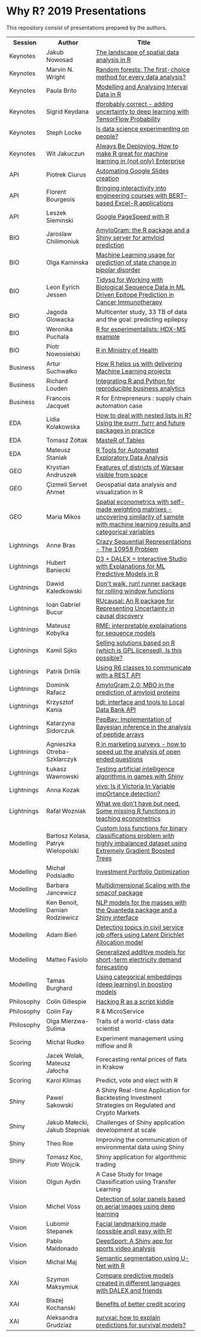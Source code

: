 # Why R? 2019 Presentations

This repository consist of presentations prepared by the authors.

<table>
  <tr>
    <th>Session</th>
    <th>Author</th>
    <th>Title</th>
  </tr>
  
  <tr>
    <td>Keynotes</td>
    <td>Jakub Nowosad</td>
    <td><a href="https://nowosad.github.io/whyr_19/#1">The landscape of spatial data analysis in R</a></td>
  </tr>
  <tr>
    <td>Keynotes</td>
    <td>Marvin N. Wright</td>
    <td><a href="https://github.com/WhyR2019/presentations/blob/master/Keynotes/Marvin_Wright_RF.pdf">Random forests: The first-choice method for every data analysis?</a></td>
  </tr>
  <tr>
    <td>Keynotes</td>
    <td>Paula Brito</td>
    <td><a href="./Keynotes/WhyR2019_PBrito.pdf">Modelling and Analysing Interval Data in R</a></td>
  </tr>
  <tr>
    <td>Keynotes</td>
    <td>Sigrid Keydana</td>
    <td><a href="http://rpubs.com/zkajdan/533047">tfprobably correct - adding uncertainty to deep learning with TensorFlow Probability</a></td>
  </tr>
  <tr>
    <td>Keynotes</td>
    <td>Steph Locke</td>
    <td><a href="./Keynotes/Are we experimenting on people.pptx">Is data science experimenting on people?</a></td>
  </tr>
  <tr>
    <td>Keynotes</td>
    <td>Wit Jakuczun</td>
    <td><a href="./Keynotes/20190929_WhyR_ABD_Wit_Jakuczun.pdf">Always Be Deploying. How to make R great for machine learning in (not only) Enterprise</a></td>
  </tr>
  
  <tr>
    <td>API</td>
    <td>Piotrek Ciurus</td>
    <td><a href="https://github.com/pici90/presentations/blob/master/API/WhyR_2019_Automating_GoogleSlides.pdf">Automating Google Slides creation</a></td>
  </tr>
  <tr>
    <td>API</td>
    <td>Florent Bourgeois</td>
    <td><a href="https://github.com/WhyR2019/presentations/blob/master/API/Presentation_WHYR2019_Warsaw_Bourgeois.pdf">Bringing interactivity into engineering courses with BERT-based Excel-R applications</a></td>
  </tr>
  <tr>
    <td>API</td>
    <td>Leszek Sieminski</td>
    <td><a href="https://github.com/WhyR2019/presentations/blob/master/API/Presentation_WHYR2019_Warsaw_PageSpeed.pdf">Google PageSpeed with R</a></td>
  </tr>
  
  <tr>
    <td>BIO</td>
    <td>Jaroslaw Chilimoniuk</td>
    <td><a href="./BIO/AmyloGram.html">AmyloGram: the R package and a Shiny server for amyloid prediction</a></td>
  </tr>
  <tr>
    <td>BIO</td>
    <td>Olga Kaminska</td>
    <td><a href="./BIO/BipolarDisorder_whyR_28_09.pdf">Machine Learning usage for prediction of state change in bipolar disorder</a></td>
  </tr>
  <tr>
    <td>BIO</td>
    <td>Leon Eyrich Jessen</td>
    <td><a href="./BIO/20190928_whyr_2019_talk_tidysq_red_size.pdf">Tidysq for Working with Biological Sequence Data in ML Driven Epitope Prediction in Cancer Immunotherapy</a></td>
  </tr>
  <tr>
    <td>BIO</td>
    <td>Jagoda Glowacka</td>
    <td>Multicenter study, 33 TB of data and the goal: predicting epilepsy</td>
  </tr>
  <tr>
    <td>BIO</td>
    <td>Weronika Puchala</td>
    <td><a href="./BIO/hadex.pdf">R for experimentalists: HDX-MS example</a></td>
  </tr>
  <tr>
    <td>BIO</td>
    <td>Piotr Nowosielski</td>
    <td><a href="./BIO/20190928_R_at_the_Ministry.pdf">R in Ministry of Health</a></td>
  </tr>
  
  <tr>
    <td>Business</td>
    <td>Artur Suchwałko</td>
    <td><a href="./Business/quantup.pdf">How R helps us with delivering Machine Learning projects</a></td>
  </tr>
  <tr>
    <td>Business</td>
    <td>Richard Louden</td>
    <td><a href="https://github.com/WhyR2019/presentations/blob/master/Business/Reproducibility%20and%20collaboration%20in%20business%20analytics_RL.pdf">Integrating R and Python for reproducible business analytics</a></td>
  </tr>
  <tr>
    <td>Business</td>
    <td>Francois Jacquet</td>
    <td>R for Entrepreneurs : supply chain automation case</td>
  </tr>
  
  <tr>
    <td>EDA</td>
    <td>Lidia Kolakowska</td>
    <td><a href="./EDA/why_r_kolakowska.pptx">How to deal with nested lists in R? Using the purrr, furrr and future packages in practice</a></td>
  </tr>
  <tr>
    <td>EDA</td>
    <td>Tomasz Żółtak</td>
    <td><a href="./EDA/MasteR-of-Tables.pdf">MasteR of Tables</a></td>
  </tr>
  <tr>
    <td>EDA</td>
    <td>Mateusz Staniak</td>
    <td><a href="https://github.com/WhyR2019/presentations/blob/master/EDA/staniak_autoEDA.pdf">R Tools for Automated Exploratory Data Analysis</a></td>
  </tr>
  
  <tr>
    <td>GEO</td>
    <td>Krystian Andruszek</td>
    <td><a href="WhyR2019_pres.pdf">Features of districts of Warsaw visible from space</a></td>
  </tr>
  <tr>
    <td>GEO</td>
    <td>Çizmeli Servet Ahmet</td>
    <td>Geospatial data analysis and visualization in R</td>
  </tr>
  <tr>
    <td>GEO</td>
    <td>Maria Mikos</td>
    <td><a href="https://github.com/WhyR2019/presentations/blob/master/GEO/Spatial%20matrix%20approach%20whyR%20Mikos.pptx">Spatial econometrics with self-made weighting matrixes - uncovering similarity of sample with machine learning results and categorical variables</a></td>
  </tr>
  
  <tr>
    <td>Lightnings</td>
    <td>Anne Bras</td>
    <td><a href="./Lightnings/Crazy_Sequential_Representations__Anne_Bras.pdf">Crazy Sequential Representations - The 10958 Problem</a></td>
  </tr>
  <tr>
    <td>Lightnings</td>
    <td>Hubert Baniecki</td>
    <td><a href="./Lightnings/hbaniecki_modelStudio_whyr2019.pptx">D3 + DALEX = Interactive Studio with Explanations for ML Predictive Models in R</a></td>
  </tr>
  <tr>
    <td>Lightnings</td>
    <td>Dawid Kaledkowski</td>
    <td><a href="./Lightnings/whyr2019.pdf">Don't walk, run! runner package for rolling window functions</a></td>
  </tr>
  <tr>
    <td>Lightnings</td>
    <td>Ioan Gabriel Bucur</td>
    <td><a href="./Lightnings/whyR_RUcausal_IoanGabrielBucur_fixed.pdf">RUcausal: An R package for Representing Uncertainty in causal discovery</a></td>
  </tr>
  <tr>
    <td>Lightnings</td>
    <td>Mateusz Kobylka</td>
    <td><a href="./Lightnings/MateuszKobylka_RME.pdf">RME: interpretable explainations for sequence models</a></td>
  </tr>
  <tr>
    <td>Lightnings</td>
    <td>Kamil Sijko</td>
    <td><a href="./Lightnings/2019WhyR_RGPL_commercial.pptx">Selling solutions based on R (which is GPL licensed). Is this possible?</a></td>
  </tr>
  <tr>
    <td>Lightnings</td>
    <td>Patrik Drhlik</td>
    <td><a href="./Lightnings/Using_R6_classes.pdf">Using R6 classes to communicate with a REST API</a></td>
  </tr>
  <tr>
    <td>Lightnings</td>
    <td>Dominik Rafacz</td>
    <td><a href="./Lightnings/amylogram_2.pdf">AmyloGram 2.0: MBO in the prediction of amyloid proteins</a></td>
  </tr>
  <tr>
    <td>Lightnings</td>
    <td>Krzysztof Kania</td>
    <td><a href="./Lightnings/bdl.pptx">bdl: interface and tools to Local Data Bank API</a></td>
  </tr>
  <tr>
    <td>Lightnings</td>
    <td>Katarzyna Sidorczuk</td>
    <td><a href="./Lightnings/PepBay_WhyR2019.pdf">PepBay: Implementation of Bayesian inference in the analysis of peptide arrays</a></td>
  </tr>
  <tr>
    <td>Lightnings</td>
    <td>Agnieszka Otreba-Szklarczyk</td>
    <td><a href="R_in_marketing.pptx">R in marketing surveys - how to speed up the analysis of open ended questions</a></td>
  </tr>
  <tr>
    <td>Lightnings</td>
    <td>Łukasz Wawrowski</td>
    <td><a href="https://lwawrowski.github.io/whyr2019/whyr2019.html" target="_blank">Testing artificial intelligence algorithms in games with Shiny</a></td>
  </tr>
  <tr>
    <td>Lightnings</td>
    <td>Anna Kozak</td>
    <td><a href="./Lightnings/vivo.pdf">vivo: Is it Victoria In Variable impOrtance detection?</a></td>
  </tr>
  <tr>
    <td>Lightnings</td>
    <td>Rafal Wozniak</td>
    <td><a href="./Lightnings/what_we_dont_have.pdf">What we don't have but need. Some missing R functions in teaching econometrics</a></td>
  </tr>
  
   <tr>
    <td>Modelling</td>
    <td>Bartosz Kolasa, Patryk Wielopolski</td>
    <td><a href="https://github.com/WhyR2019/presentations/blob/master/Modelling/Custom%20loss%20functions%20for%20binary%20classification%20problems%20with%20highly%20imbalanced%20dataset%20using%20Extreme%20Gradient%20Boosted%20Trees.pdf">Custom loss functions for binary classifications problem with highly imbalanced dataset using Extremely Gradient Boosted Trees</a></td>
  </tr>
  <tr>
    <td>Modelling</td>
    <td>Michał Podsiadło</td>
    <td><a href="./Modelling/Investment Portfolio Optimization.pdf">Investment Portfolio Optimization</a></td>
  </tr>
  <tr>
    <td>Modelling</td>
    <td>Barbara Jancewicz</td>
    <td><a href="./Modelling/Jancewicz_Multidimensional%20Scaling.pdf">Multidimensional Scaling with the smacof package</a></td>
  </tr>
  <tr>
    <td>Modelling</td>
    <td>Ken Benoit, Damian Rodziewicz</td>
    <td><a href="./Modelling/nlp_models_for_masses.md.pptx">NLP models for the masses with the Quanteda package and a Shiny interface</a></td>
  </tr>
  <tr>
    <td>Modelling</td>
    <td>Adam Bień</td>
    <td><a href="./Modelling/WhyR_prezentacja_Bie_.pdf">Detecting topics in civil service job offers using Latent Dirichlet Allocation model</a></td>
  </tr>
  <tr>
    <td>Modelling</td>
    <td>Matteo Fasiolo</td>
    <td><a href="./Modelling/GAMs_for_demand_forecasting.pdf">Generalized additive models for short-term electricity demand forecasting</a></td>
  </tr>
  <tr>
    <td>Modelling</td>
    <td>Tamas Burghard</td>
    <td><a href="./Modelling/Tamas_Burghard_why-r-2019-categorical-embeddings.pdf">Using categorical embeddings (deep learning) in boosting models</a></td>
  </tr>
  
  <tr>
    <td>Philosophy</td>
    <td>Colin Gillespie</td>
    <td><a href="https://www.jumpingrivers.com/t/2019-whyr">Hacking R as a script kiddie</a></td>
  </tr>
  <tr>
    <td>Philosophy</td>
    <td>Colin Fay</td>
    <td>R & MicroService</td>
  </tr>
  <tr>
    <td>Philosophy</td>
    <td>Olga Mierzwa-Sulima</td>
    <td>Traits of a world-class data scientist</td>
  </tr>
  
  <tr>
    <td>Scoring</td>
    <td>Michal Rudko</td>
    <td>Experiment management using mlflow and R</td>
  </tr>
  <tr>
    <td>Scoring</td>
    <td>Jacek Wolak, Mateusz Jałocha</td>
    <td>Forecasting rental prices of flats in Krakow</td>
  </tr>
  <tr>
    <td>Scoring</td>
    <td>Karol Klimas</td>
    <td>Predict, vote and elect with R</td>
  </tr>
  
  <tr>
    <td>Shiny</td>
    <td>Pawel Sakowski</td>
    <td>A Shiny Real-time Application for Backtesting Investment Strategies on Regulated and Crypto Markets</td>
  </tr>
  <tr>
    <td>Shiny</td>
    <td>Jakub Małecki, Jakub Stepniak</td>
    <td>Challenges of Shiny application development at scale</td>
  </tr>
  <tr>
    <td>Shiny</td>
    <td>Theo Roe</td>
    <td>Improving the communication of environmental data using Shiny</td>
  </tr>
  <tr>
    <td>Shiny</td>
    <td>Tomasz Koc, Piotr Wójcik</td>
    <td>Shiny application for algorithmic trading</td>
  </tr>
  
  <tr>
    <td>Vision</td>
    <td>Olgun Aydin</td>
    <td>A Case Study for Image Classification using Transfer Learning</td>
  </tr>
  <tr>
    <td>Vision</td>
    <td>Michel Voss</td>
    <td><a href="./Vision/met_kolektory_panele_ang.pdf">Detection of solar panels based on aerial images using deep learning</a></td>
  </tr>
  <tr>
    <td>Vision</td>
    <td>Lubomir Stepanek</td>
    <td><a href="./Vision/_stepanek_talk_presentation_29_09_2019_.pdf">Facial landmarking made (possible and) easy with R!</a></td>
  </tr>
  <tr>
    <td>Vision</td>
    <td>Pablo Maldonado</td>
    <td><a href="./Vision/WhyR - DeepSport.pdf">DeepSport: A Shiny app for sports video analysis</a></td>
  </tr>
  <tr>
    <td>Vision</td>
    <td>Michal Maj</td>
    <td><a href="./Vision/Semantic segmentation WhyR2019.pdf">Semantic segmentation using U-Net with R</a></td>
  </tr>
  
  <tr>
    <td>XAI</td>
    <td>Szymon Maksymiuk</td>
    <td><a href="./XAI/Compare predictive models created in different languages with.pptx">Compare predictive models created in different languages with DALEX and friends</a></td>
  </tr>
  <tr>
    <td>XAI</td>
    <td>Blazej Kochanski</td>
    <td><a href="">Benefits of better credit scoring</a></td>
  </tr>
  <tr>
    <td>XAI</td>
    <td>Aleksandra Grudziaz</td>
    <td><a href="./XAI/Interpretable survival models.pdf">survxai: how to explain predictions for survival models?</a></td>
  </tr>

</table>
